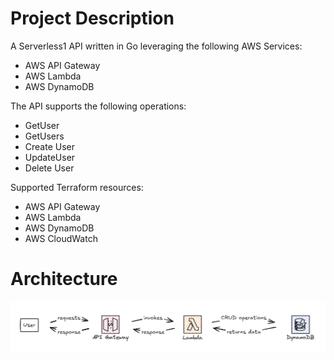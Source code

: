 # Project Description

A Serverless1 API written in Go leveraging the following AWS Services:
- AWS API Gateway
- AWS Lambda
- AWS DynamoDB

The API supports the following operations:
- GetUser
- GetUsers
- Create User
- UpdateUser
- Delete User

Supported Terraform resources:
- AWS API Gateway
- AWS Lambda
- AWS DynamoDB
- AWS CloudWatch

# Architecture

![Architecture](architecture.png)